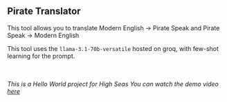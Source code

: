 ## Pirate Translator

This tool allows you to translate Modern English -> Pirate Speak and Pirate Speak -> Modern English
<br>

This tool uses the `llama-3.1-70b-versatile` hosted on groq, with few-shot learning for the prompt.

<br><br>
<i>This is a Hello World project for High Seas
You can watch the demo video [here]()</i>